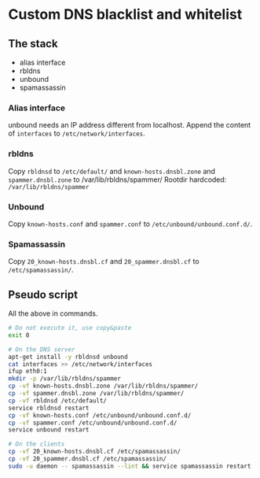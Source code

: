 # Custom DNS blacklist and whitelist

## The stack

- alias interface
- rbldns
- unbound
- spamassassin

### Alias interface

unbound needs an IP address different from localhost.
Append the content of `interfaces` to `/etc/network/interfaces`.

### rbldns

Copy `rbldnsd` to `/etc/default/`
and `known-hosts.dnsbl.zone` and `spammer.dnsbl.zone` to /var/lib/rbldns/spammer/
Rootdir hardcoded: `/var/lib/rbldns/spammer`

### Unbound

Copy `known-hosts.conf` and `spammer.conf` to `/etc/unbound/unbound.conf.d/`.

### Spamassassin

Copy `20_known-hosts.dnsbl.cf` and `20_spammer.dnsbl.cf` to `/etc/spamassassin/`.

## Pseudo script

All the above in commands.

```bash
# Do not execute it, use copy&paste
exit 0

# On the DNS server
apt-get install -y rbldnsd unbound
cat interfaces >> /etc/network/interfaces
ifup eth0:1
mkdir -p /var/lib/rbldns/spammer
cp -vf known-hosts.dnsbl.zone /var/lib/rbldns/spammer/
cp -vf spammer.dnsbl.zone /var/lib/rbldns/spammer/
cp -vf rbldnsd /etc/default/
service rbldnsd restart
cp -vf known-hosts.conf /etc/unbound/unbound.conf.d/
cp -vf spammer.conf /etc/unbound/unbound.conf.d/
service unbound restart

# On the clients
cp -vf 20_known-hosts.dnsbl.cf /etc/spamassassin/
cp -vf 20_spammer.dnsbl.cf /etc/spamassassin/
sudo -u daemon -- spamassassin --lint && service spamassassin restart
```
